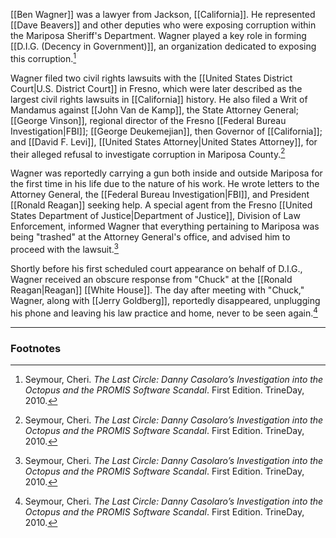 [[Ben Wagner]] was a lawyer from Jackson, [[California]]. He represented [[Dave Beavers]] and other deputies who were exposing corruption within the Mariposa Sheriff's Department. Wagner played a key role in forming [[D.I.G. (Decency in Government)]], an organization dedicated to exposing this corruption.[^1]

Wagner filed two civil rights lawsuits with the [[United States District Court|U.S. District Court]] in Fresno, which were later described as the largest civil rights lawsuits in [[California]] history. He also filed a Writ of Mandamus against [[John Van de Kamp]], the State Attorney General; [[George Vinson]], regional director of the Fresno [[Federal Bureau Investigation|FBI]]; [[George Deukemejian]], then Governor of [[California]]; and [[David F. Levi]], [[United States Attorney|United States Attorney]], for their alleged refusal to investigate corruption in Mariposa County.[^1]

Wagner was reportedly carrying a gun both inside and outside Mariposa for the first time in his life due to the nature of his work. He wrote letters to the Attorney General, the [[Federal Bureau Investigation|FBI]], and President [[Ronald Reagan]] seeking help. A special agent from the Fresno [[United States Department of Justice|Department of Justice]], Division of Law Enforcement, informed Wagner that everything pertaining to Mariposa was being "trashed" at the Attorney General's office, and advised him to proceed with the lawsuit.[^1]

Shortly before his first scheduled court appearance on behalf of D.I.G., Wagner received an obscure response from "Chuck" at the [[Ronald Reagan|Reagan]] [[White House]]. The day after meeting with "Chuck," Wagner, along with [[Jerry Goldberg]], reportedly disappeared, unplugging his phone and leaving his law practice and home, never to be seen again.[^1]

---
### Footnotes

[^1]: Seymour, Cheri. *The Last Circle: Danny Casolaro’s Investigation into the Octopus and the PROMIS Software Scandal*. First Edition. TrineDay, 2010.
